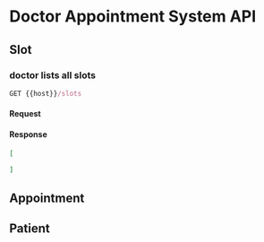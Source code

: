 # Doctor Appointment System API

## Slot

### doctor lists all slots

```js
GET {{host}}/slots
```

#### Request

#### Response

```json
[
    
]
```

## Appointment

## Patient